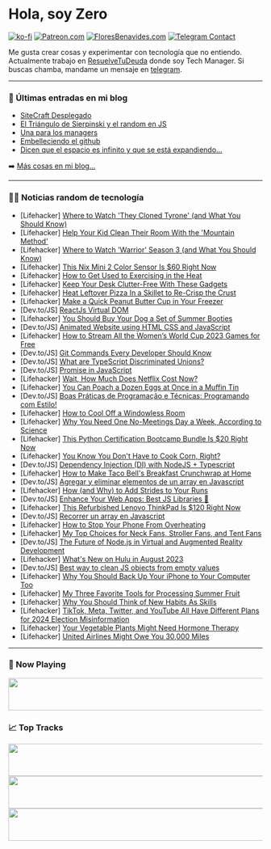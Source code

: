# Hola, soy Zero

[![ko-fi](https://ko-fi.com/img/githubbutton_sm.svg)](https://ko-fi.com/J3J4N0LUK)
[![Patreon.com](https://img.shields.io/endpoint.svg?url=https%3A%2F%2Fshieldsio-patreon.vercel.app%2Fapi%3Fusername%3Dzerodragon%26type%3Dpatrons&style=for-the-badge)](https://patreon.com/zerodragon)
[![FloresBenavides.com](https://img.shields.io/website?down_message=oops&label=MiBlog&style=for-the-badge&up_message=online&url=https%3A%2F%2Ffloresbenavides.com)](https://floresbenavides.com)
[![Telegram Contact](https://img.shields.io/badge/escr%C3%ADbeme-ZeroDragon-%2326A5E4?style=for-the-badge&logo=telegram)](https://t.me/zerodragon)

Me gusta crear cosas y experimentar con tecnología que no entiendo.
Actualmente trabajo en [ResuelveTuDeuda](http://github.com/resuelve) donde soy Tech Manager.
Si buscas chamba, mandame un mensaje en [telegram](https://t.me/zerodragon).

---

### 📕 Últimas entradas en mi blog
<!-- BLOG-POST-LIST:START -->
- [SiteCraft Desplegado](https://floresbenavides.com/sitecraft-desplegado/)
- [El Triángulo de Sierpinski y el random en JS](https://floresbenavides.com/el-triangulo-de-sierpinski-y-el-random-en-js/)
- [Una para los managers](https://floresbenavides.com/una-para-los-managers/)
- [Embelleciendo el github](https://floresbenavides.com/embelleciendo-el-github/)
- [Dicen que el espacio es infinito y que se está expandiendo…](https://floresbenavides.com/dicen-que-el-espacio-es-infinito-y-que-se-esta-expandiendo/)
<!-- BLOG-POST-LIST:END -->

➡️ [Más cosas en mi blog...](https://floresbenavides.com)

---

### 👨‍💻 Noticias random de tecnología
<!-- TECH-POSTS:START -->
- [Lifehacker] [Where to Watch &#39;They Cloned Tyrone&#39; &lpar;and What You Should Know&rpar;](https://lifehacker.com/where-to-watch-they-cloned-tyrone-and-what-you-should-1850653784)
- [Lifehacker] [Help Your Kid Clean Their Room With the &#39;Mountain Method&#39;](https://lifehacker.com/help-your-kid-clean-their-room-with-the-mountain-method-1831137317)
- [Lifehacker] [Where to Watch &#39;Warrior&#39; Season 3 &lpar;and What You Should Know&rpar;](https://lifehacker.com/where-to-watch-warrior-season-3-and-what-you-should-kn-1850653671)
- [Lifehacker] [This Nix Mini 2 Color Sensor Is $60 Right Now](https://lifehacker.com/this-nix-mini-2-color-sensor-is-60-right-now-1850643055)
- [Lifehacker] [How to Get Used to Exercising in the Heat](https://lifehacker.com/how-to-get-used-to-exercising-in-the-heat-and-why-you-1716804690)
- [Lifehacker] [Keep Your Desk Clutter-Free With These Gadgets](https://lifehacker.com/keep-your-desk-clutter-free-with-these-gadgets-1850655937)
- [Lifehacker] [Heat Leftover Pizza In a Skillet to Re-Crisp the Crust](https://lifehacker.com/reheat-pizza-in-a-skillet-to-bring-back-crispy-crusts-5862749)
- [Lifehacker] [Make a Quick Peanut Butter Cup in Your Freezer](https://lifehacker.com/make-a-quick-peanut-butter-cup-in-your-freezer-1850656338)
- [Dev.to/JS] [ReactJs Virtual DOM](https://dev.to/aniksaha12/reactjs-virtual-dom-1jff)
- [Lifehacker] [You Should Buy Your Dog a Set of Summer Booties](https://lifehacker.com/buy-your-dog-a-pair-of-summer-booties-1835234383)
- [Dev.to/JS] [Animated Website using HTML CSS and JavaScript](https://dev.to/onlineittutstutorials/animated-website-using-html-css-and-javascript-4gl4)
- [Lifehacker] [How to Stream All the Women’s World Cup 2023 Games for Free](https://lifehacker.com/how-to-stream-all-the-women-s-world-cup-2023-games-for-1850656823)
- [Dev.to/JS] [Git Commands Every Developer Should Know](https://dev.to/anuj8126/git-commands-every-developer-should-know-50pp)
- [Dev.to/JS] [What are TypeScript Discriminated Unions?](https://dev.to/darkmavis1980/what-are-typescript-discriminated-unions-5hbb)
- [Dev.to/JS] [Promise in JavaScript](https://dev.to/sarthakc20/promise-in-javascript-3mpc)
- [Lifehacker] [Wait, How Much Does Netflix Cost Now?](https://lifehacker.com/wait-how-much-does-netflix-cost-now-1850655093)
- [Lifehacker] [You Can Poach a Dozen Eggs at Once in a Muffin Tin](https://lifehacker.com/poach-a-dozen-eggs-at-once-with-a-muffin-tin-1681243702)
- [Dev.to/JS] [Boas Práticas de Programação e Técnicas: Programando com Estilo!](https://dev.to/punk/boas-praticas-de-programacao-e-tecnicas-programando-com-estilo-1ich)
- [Lifehacker] [How to Cool Off a Windowless Room](https://lifehacker.com/how-to-cool-off-a-windowless-room-1850655486)
- [Lifehacker] [Why You Need One No-Meetings Day a Week, According to Science](https://lifehacker.com/why-you-need-one-no-meetings-day-a-week-according-to-s-1850655703)
- [Lifehacker] [This Python Certification Bootcamp Bundle Is $20 Right Now](https://lifehacker.com/this-python-certification-bootcamp-bundle-is-20-right-1850643078)
- [Lifehacker] [You Know You Don&#39;t Have to Cook Corn, Right?](https://lifehacker.com/you-know-you-dont-have-to-cook-corn-right-1797841831)
- [Dev.to/JS] [Dependency Injection &lpar;DI&rpar; with NodeJS + Typescript](https://dev.to/lucasprochnow/dependency-injection-di-with-nodejs-typescript-5f25)
- [Lifehacker] [How to Make Taco Bell&#39;s Breakfast Crunchwrap at Home](https://lifehacker.com/how-to-make-taco-bells-breakfast-crunchwrap-at-home-1850655815)
- [Dev.to/JS] [Agregar y eliminar elementos de un array en Javascript](https://dev.to/pacmankabh/agregar-y-eliminar-elementos-de-un-array-en-javascript-91n)
- [Lifehacker] [How &lpar;and Why&rpar; to Add Strides to Your Runs](https://lifehacker.com/how-and-why-to-add-strides-to-your-runs-1850655294)
- [Dev.to/JS] [Enhance Your Web Apps: Best JS Libraries 🔧](https://dev.to/abbhiishek/enhance-your-web-apps-best-js-libraries-1a3f)
- [Lifehacker] [This Refurbished Lenovo ThinkPad Is $120 Right Now](https://lifehacker.com/this-refurbished-lenovo-thinkpad-is-120-right-now-1850643104)
- [Dev.to/JS] [Recorrer un array en Javascript](https://dev.to/pacmankabh/recorrer-un-array-en-javascript-1eci)
- [Lifehacker] [How to Stop Your Phone From Overheating](https://lifehacker.com/how-to-stop-your-phone-from-overheating-1847723875)
- [Lifehacker] [My Top Choices for Neck Fans, Stroller Fans, and Tent Fans](https://lifehacker.com/my-top-choices-for-neck-fans-stroller-fans-and-tent-f-1850651908)
- [Dev.to/JS] [The Future of Node.js in Virtual and Augmented Reality Development](https://dev.to/saint_vandora/the-future-of-nodejs-in-virtual-and-augmented-reality-development-1dpi)
- [Lifehacker] [What&#39;s New on Hulu in August 2023](https://lifehacker.com/whats-new-on-hulu-in-august-2023-1850654862)
- [Dev.to/JS] [Best way to clean JS objects from empty values](https://dev.to/baypanic/best-way-to-clean-js-objects-from-empty-values-3h1o)
- [Lifehacker] [Why You Should Back Up Your iPhone to Your Computer Too](https://lifehacker.com/why-you-should-back-up-your-iphone-to-your-computer-too-1850654167)
- [Lifehacker] [My Three Favorite Tools for Processing Summer Fruit](https://lifehacker.com/my-three-favorite-tools-for-processing-summer-fruit-1850654124)
- [Lifehacker] [Why You Should Think of New Habits As Skills](https://lifehacker.com/why-you-should-think-of-new-habits-as-skills-1850651690)
- [Lifehacker] [TikTok, Meta, Twitter, and YouTube All Have Different Plans for 2024 Election Misinformation](https://lifehacker.com/iktok-meta-twitter-and-youtube-all-have-different-pl-1850653781)
- [Lifehacker] [Your Vegetable Plants Might Need Hormone Therapy](https://lifehacker.com/your-vegetable-plants-might-need-hormone-therapy-1850654140)
- [Lifehacker] [United Airlines Might Owe You 30,000 Miles](https://lifehacker.com/united-airlines-might-owe-you-30-000-miles-1850653841)<!-- TECH-POSTS:END -->

---

### 🎵 Now Playing
<a href="https://spotify-now-playing-dun.vercel.app/now-playing?open"><img src="https://spotify-now-playing-dun.vercel.app/now-playing" width="540" height="64"></a>

### 📈 Top Tracks
<a href="https://spotify-now-playing-dun.vercel.app/top-tracks?i=1&open"><img src="https://spotify-now-playing-dun.vercel.app/top-tracks?i=1" width="540" height="64"></a>
<a href="https://spotify-now-playing-dun.vercel.app/top-tracks?i=2&open"><img src="https://spotify-now-playing-dun.vercel.app/top-tracks?i=2" width="540" height="64"></a>
<a href="https://spotify-now-playing-dun.vercel.app/top-tracks?i=3&open"><img src="https://spotify-now-playing-dun.vercel.app/top-tracks?i=3" width="540" height="64"></a>
